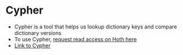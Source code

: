 # Cypher

- Cypher is a tool that helps us lookup dictionary keys and compare dictionary versions
- To use Cypher, [request read access on Hoth here](https://hoth.disneystreaming.com/sp?id=sc_cat_item&sys_id=fe294ab9db545010f4def35aaf9619bb)
- [Link to Cypher](https://cypher.disneystreaming.com/dictionary/list)
